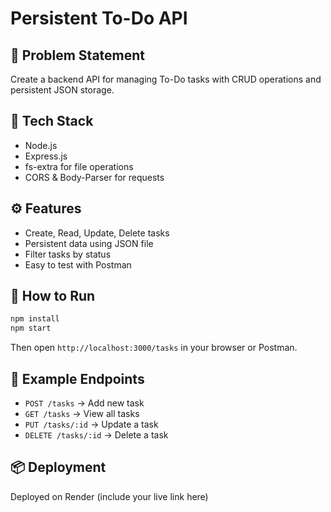 # Persistent To-Do API

## 🧠 Problem Statement
Create a backend API for managing To-Do tasks with CRUD operations and persistent JSON storage.

## 🧰 Tech Stack
- Node.js  
- Express.js  
- fs-extra for file operations  
- CORS & Body-Parser for requests  

## ⚙️ Features
- Create, Read, Update, Delete tasks  
- Persistent data using JSON file  
- Filter tasks by status  
- Easy to test with Postman  

## 🚀 How to Run
```bash
npm install
npm start
```
Then open `http://localhost:3000/tasks` in your browser or Postman.

## 🧪 Example Endpoints
- `POST /tasks` → Add new task  
- `GET /tasks` → View all tasks  
- `PUT /tasks/:id` → Update a task  
- `DELETE /tasks/:id` → Delete a task  

## 📦 Deployment
Deployed on Render (include your live link here)
